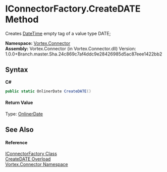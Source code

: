 # IConnectorFactory.CreateDATE Method 
 

Creates <a href="https://docs.microsoft.com/dotnet/api/system.datetime" target="_blank">DateTime</a> empty tag of a value type DATE;

**Namespace:**&nbsp;<a href="N_Vortex_Connector.md">Vortex.Connector</a><br />**Assembly:**&nbsp;Vortex.Connector (in Vortex.Connector.dll) Version: 1.0.0+Branch.master.Sha.24c869c7af4ddc9e28426985d5ac87eee1422bb2

## Syntax

**C#**<br />
``` C#
public static OnlinerDate CreateDATE()
```


#### Return Value
Type: <a href="T_Vortex_Connector_ValueTypes_OnlinerDate.md">OnlinerDate</a><br />

## See Also


#### Reference
<a href="T_Vortex_Connector_IConnectorFactory.md">IConnectorFactory Class</a><br /><a href="Overload_Vortex_Connector_IConnectorFactory_CreateDATE.md">CreateDATE Overload</a><br /><a href="N_Vortex_Connector.md">Vortex.Connector Namespace</a><br />